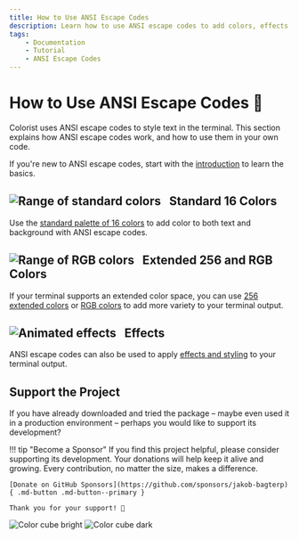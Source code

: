 ```yaml
---
title: How to Use ANSI Escape Codes
description: Learn how to use ANSI escape codes to add colors, effects, and styling to terminal output with Python. Comprehensive guide with code examples and color maps.
tags:
    - Documentation
    - Tutorial
    - ANSI Escape Codes
---
```


# How to Use ANSI Escape Codes 🎨
Colorist uses ANSI escape codes to style text in the terminal. This section explains how ANSI escape codes work, and how to use them in your own code.

If you're new to ANSI escape codes, start with the [introduction](introduction.md) to learn the basics.

## ![Range of standard colors](../assets/images/colors/palette/rainbow_standard_96x16.png) &nbsp;&nbsp;Standard 16 Colors

Use the [standard palette of 16 colors](standard-16-colors.md) to add color to both text and background with ANSI escape codes.

## ![Range of RGB colors](../assets/images/colors/palette/rainbow_rgb_96x16.png) &nbsp;&nbsp;Extended 256 and RGB Colors

If your terminal supports an extended color space, you can use [256 extended colors](extended-256-colors.md) or [RGB colors](rgb-colors.md) to add more variety to your terminal output.

## ![Animated effects](../assets/images/colors/palette/rainbow_effects_96x16.gif) &nbsp;&nbsp;Effects

ANSI escape codes can also be used to apply [effects and styling](effects.md) to your terminal output.

## Support the Project
If you have already downloaded and tried the package – maybe even used it in a production environment – perhaps you would like to support its development?

!!! tip "Become a Sponsor"
    If you find this project helpful, please consider supporting its development. Your donations will help keep it alive and growing. Every contribution, no matter the size, makes a difference.

    [Donate on GitHub Sponsors](https://github.com/sponsors/jakob-bagterp){ .md-button .md-button--primary }

    Thank you for your support! 🙌

<div class="color-cubes">
    <img src="../assets/images/cubes/cube_bright.svg" alt="Color cube bright">
    <img src="../assets/images/cubes/cube_dark.svg" alt="Color cube dark">
</div>
